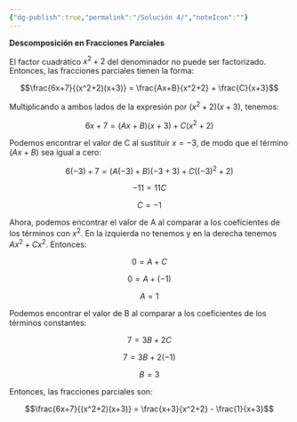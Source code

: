 ```yaml
---
{"dg-publish":true,"permalink":"/Solución 4/","noteIcon":""}
---
```



**Descomposición en Fracciones Parciales**

El factor cuadrático $x^2+2$ del denominador no puede ser factorizado. Entonces, las fracciones parciales tienen la forma:

$$\frac{6x+7}{(x^2+2)(x+3)} = \frac{Ax+B}{x^2+2} + \frac{C}{x+3}$$

Multiplicando a ambos lados de la expresión por $(x^2+2)(x+3)$, tenemos:

$$6x+7=(Ax+B)(x+3)+C(x^2+2)$$

Podemos encontrar el valor de C al sustituir $x=-3$, de modo que el término $(Ax+B)$ sea igual a cero:

$$6(-3)+7=(A(-3)+B)(-3+3)+C((-3)^2+2)$$

$$-11=11C$$

$$C=-1$$

Ahora, podemos encontrar el valor de A al comparar a los coeficientes de los términos con $x^2$. En la izquierda no tenemos y en la derecha tenemos $Ax^2+Cx^2$. Entonces:

$$0=A+C$$

$$0=A+(-1)$$

$$A=1$$

Podemos encontrar el valor de B al comparar a los coeficientes de los términos constantes:

$$7=3B+2C$$

$$7=3B+2(-1)$$

$$B=3$$

Entonces, las fracciones parciales son:

$$\frac{6x+7}{(x^2+2)(x+3)} = \frac{x+3}{x^2+2} - \frac{1}{x+3}$$
